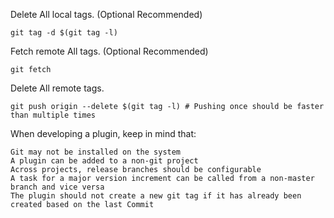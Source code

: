 Delete All local tags. (Optional Recommended)

    git tag -d $(git tag -l)

Fetch remote All tags. (Optional Recommended)

    git fetch

Delete All remote tags.

    git push origin --delete $(git tag -l) # Pushing once should be faster than multiple times

When developing a plugin, keep in mind that:

    Git may not be installed on the system
    A plugin can be added to a non-git project
    Across projects, release branches should be configurable
    A task for a major version increment can be called from a non-master branch and vice versa
    The plugin should not create a new git tag if it has already been created based on the last Commit
